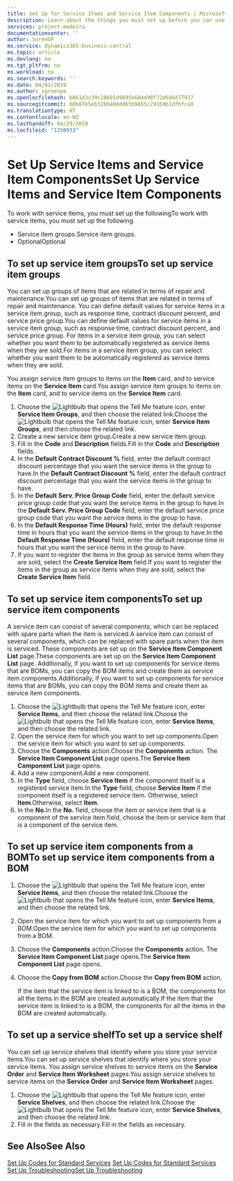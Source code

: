 ```yaml
---
title: Set Up for Service Items and Service Item Components | Microsoft Docs
description: Learn about the things you must set up before you can use service items, including default values such as response time, contract discount percent, and service price group.
services: project-madeira
documentationcenter: ''
author: SorenGP
ms.service: dynamics365-business-central
ms.topic: article
ms.devlang: na
ms.tgt_pltfrm: na
ms.workload: na
ms.search.keywords: ''
ms.date: 04/01/2019
ms.author: sgroespe
ms.openlocfilehash: b86143c39c20605d9695b684d90f72d646d77937
ms.sourcegitcommit: 60b87e5eb32bb408dd65b9855c29159b1dfbfca8
ms.translationtype: HT
ms.contentlocale: en-NZ
ms.lasthandoff: 04/29/2019
ms.locfileid: "1250933"
---
```

# <a name="set-up-service-items-and-service-item-components"></a><span data-ttu-id="83f2d-103">Set Up Service Items and Service Item Components</span><span class="sxs-lookup"><span data-stu-id="83f2d-103">Set Up Service Items and Service Item Components</span></span>
<span data-ttu-id="83f2d-104">To work with service items, you must set up the following</span><span class="sxs-lookup"><span data-stu-id="83f2d-104">To work with service items, you must set up the following</span></span>

* <span data-ttu-id="83f2d-105">Service item groups.</span><span class="sxs-lookup"><span data-stu-id="83f2d-105">Service item groups.</span></span>
* <span data-ttu-id="83f2d-106">Optional</span><span class="sxs-lookup"><span data-stu-id="83f2d-106">Optional</span></span>

## <a name="to-set-up-service-item-groups"></a><span data-ttu-id="83f2d-107">To set up service item groups</span><span class="sxs-lookup"><span data-stu-id="83f2d-107">To set up service item groups</span></span>
<span data-ttu-id="83f2d-108">You can set up groups of items that are related in terms of repair and maintenance.</span><span class="sxs-lookup"><span data-stu-id="83f2d-108">You can set up groups of items that are related in terms of repair and maintenance.</span></span> <span data-ttu-id="83f2d-109">You can define default values for service items in a service item group, such as response time, contract discount percent, and service price group.</span><span class="sxs-lookup"><span data-stu-id="83f2d-109">You can define default values for service items in a service item group, such as response time, contract discount percent, and service price group.</span></span> <span data-ttu-id="83f2d-110">For items in a service item group, you can select whether you want them to be automatically registered as service items when they are sold.</span><span class="sxs-lookup"><span data-stu-id="83f2d-110">For items in a service item group, you can select whether you want them to be automatically registered as service items when they are sold.</span></span>  

<span data-ttu-id="83f2d-111">You assign service item groups to items on the **Item** card, and to service items on the **Service Item** card.</span><span class="sxs-lookup"><span data-stu-id="83f2d-111">You assign service item groups to items on the **Item** card, and to service items on the **Service Item** card.</span></span>  

1. <span data-ttu-id="83f2d-112">Choose the ![Lightbulb that opens the Tell Me feature](media/ui-search/search_small.png "Tell me what you want to do") icon, enter **Service Item Groups**, and then choose the related link.</span><span class="sxs-lookup"><span data-stu-id="83f2d-112">Choose the ![Lightbulb that opens the Tell Me feature](media/ui-search/search_small.png "Tell me what you want to do") icon, enter **Service Item Groups**, and then choose the related link.</span></span>  
2. <span data-ttu-id="83f2d-113">Create a new service item group.</span><span class="sxs-lookup"><span data-stu-id="83f2d-113">Create a new service item group.</span></span>  
3. <span data-ttu-id="83f2d-114">Fill in the **Code** and **Description** fields.</span><span class="sxs-lookup"><span data-stu-id="83f2d-114">Fill in the **Code** and **Description** fields.</span></span>  
4. <span data-ttu-id="83f2d-115">In the **Default Contract Discount %** field, enter the default contract discount percentage that you want the service items in the group to have.</span><span class="sxs-lookup"><span data-stu-id="83f2d-115">In the **Default Contract Discount %** field, enter the default contract discount percentage that you want the service items in the group to have.</span></span>  
5. <span data-ttu-id="83f2d-116">In the **Default Serv. Price Group Code** field, enter the default service price group code that you want the service items in the group to have.</span><span class="sxs-lookup"><span data-stu-id="83f2d-116">In the **Default Serv. Price Group Code** field, enter the default service price group code that you want the service items in the group to have.</span></span>  
6. <span data-ttu-id="83f2d-117">In the **Default Response Time (Hours)** field, enter the default response time in hours that you want the service items in the group to have.</span><span class="sxs-lookup"><span data-stu-id="83f2d-117">In the **Default Response Time (Hours)** field, enter the default response time in hours that you want the service items in the group to have.</span></span>  
7. <span data-ttu-id="83f2d-118">If you want to register the items in the group as service items when they are sold, select the **Create Service Item** field.</span><span class="sxs-lookup"><span data-stu-id="83f2d-118">If you want to register the items in the group as service items when they are sold, select the **Create Service Item** field.</span></span>  

## <a name="to-set-up-service-item-components"></a><span data-ttu-id="83f2d-119">To set up service item components</span><span class="sxs-lookup"><span data-stu-id="83f2d-119">To set up service item components</span></span>
<span data-ttu-id="83f2d-120">A service item can consist of several components, which can be replaced with spare parts when the item is serviced.</span><span class="sxs-lookup"><span data-stu-id="83f2d-120">A service item can consist of several components, which can be replaced with spare parts when the item is serviced.</span></span> <span data-ttu-id="83f2d-121">These components are set up on the **Service Item Component List** page.</span><span class="sxs-lookup"><span data-stu-id="83f2d-121">These components are set up on the **Service Item Component List** page.</span></span> <span data-ttu-id="83f2d-122">Additionally, if you want to set up components for service items that are BOMs, you can copy the BOM items and create them as service item components.</span><span class="sxs-lookup"><span data-stu-id="83f2d-122">Additionally, if you want to set up components for service items that are BOMs, you can copy the BOM items and create them as service item components.</span></span>

1. <span data-ttu-id="83f2d-123">Choose the ![Lightbulb that opens the Tell Me feature](media/ui-search/search_small.png "Tell me what you want to do") icon, enter **Service Items**, and then choose the related link.</span><span class="sxs-lookup"><span data-stu-id="83f2d-123">Choose the ![Lightbulb that opens the Tell Me feature](media/ui-search/search_small.png "Tell me what you want to do") icon, enter **Service Items**, and then choose the related link.</span></span>
2. <span data-ttu-id="83f2d-124">Open the service item for which you want to set up components.</span><span class="sxs-lookup"><span data-stu-id="83f2d-124">Open the service item for which you want to set up components.</span></span>  
3. <span data-ttu-id="83f2d-125">Choose the **Components** action.</span><span class="sxs-lookup"><span data-stu-id="83f2d-125">Choose the **Components** action.</span></span> <span data-ttu-id="83f2d-126">The **Service Item Component List** page opens.</span><span class="sxs-lookup"><span data-stu-id="83f2d-126">The **Service Item Component List** page opens.</span></span>  
4. <span data-ttu-id="83f2d-127">Add a new component.</span><span class="sxs-lookup"><span data-stu-id="83f2d-127">Add a new component.</span></span>  
5. <span data-ttu-id="83f2d-128">In the **Type** field, choose **Service Item** if the component itself is a registered service item.</span><span class="sxs-lookup"><span data-stu-id="83f2d-128">In the **Type** field, choose **Service Item** if the component itself is a registered service item.</span></span> <span data-ttu-id="83f2d-129">Otherwise, select **Item**.</span><span class="sxs-lookup"><span data-stu-id="83f2d-129">Otherwise, select **Item**.</span></span>  
6. <span data-ttu-id="83f2d-130">In the **No.**</span><span class="sxs-lookup"><span data-stu-id="83f2d-130">In the **No.**</span></span> <span data-ttu-id="83f2d-131">field, choose the item or service item that is a component of the service item.</span><span class="sxs-lookup"><span data-stu-id="83f2d-131">field, choose the item or service item that is a component of the service item.</span></span>  

## <a name="to-set-up-service-item-components-from-a-bom"></a><span data-ttu-id="83f2d-132">To set up service item components from a BOM</span><span class="sxs-lookup"><span data-stu-id="83f2d-132">To set up service item components from a BOM</span></span>
1.  <span data-ttu-id="83f2d-133">Choose the ![Lightbulb that opens the Tell Me feature](media/ui-search/search_small.png "Tell me what you want to do") icon, enter **Service Items**, and then choose the related link.</span><span class="sxs-lookup"><span data-stu-id="83f2d-133">Choose the ![Lightbulb that opens the Tell Me feature](media/ui-search/search_small.png "Tell me what you want to do") icon, enter **Service Items**, and then choose the related link.</span></span>  
2. <span data-ttu-id="83f2d-134">Open the service item for which you want to set up components from a BOM.</span><span class="sxs-lookup"><span data-stu-id="83f2d-134">Open the service item for which you want to set up components from a BOM.</span></span>  
3. <span data-ttu-id="83f2d-135">Choose the **Components** action.</span><span class="sxs-lookup"><span data-stu-id="83f2d-135">Choose the **Components** action.</span></span> <span data-ttu-id="83f2d-136">The **Service Item Component List** page opens.</span><span class="sxs-lookup"><span data-stu-id="83f2d-136">The **Service Item Component List** page opens.</span></span>  
4. <span data-ttu-id="83f2d-137">Choose the **Copy from BOM** action.</span><span class="sxs-lookup"><span data-stu-id="83f2d-137">Choose the **Copy from BOM** action.</span></span>  

    <span data-ttu-id="83f2d-138">If the item that the service item is linked to is a BOM, the components for all the items in the BOM are created automatically.</span><span class="sxs-lookup"><span data-stu-id="83f2d-138">If the item that the service item is linked to is a BOM, the components for all the items in the BOM are created automatically.</span></span>  

## <a name="to-set-up-a-service-shelf"></a><span data-ttu-id="83f2d-139">To set up a service shelf</span><span class="sxs-lookup"><span data-stu-id="83f2d-139">To set up a service shelf</span></span>
<span data-ttu-id="83f2d-140">You can set up service shelves that identify where you store your service items.</span><span class="sxs-lookup"><span data-stu-id="83f2d-140">You can set up service shelves that identify where you store your service items.</span></span> <span data-ttu-id="83f2d-141">You assign service shelves to service items on the **Service Order** and **Service Item Worksheet** pages.</span><span class="sxs-lookup"><span data-stu-id="83f2d-141">You assign service shelves to service items on the **Service Order** and **Service Item Worksheet** pages.</span></span>  

1. <span data-ttu-id="83f2d-142">Choose the ![Lightbulb that opens the Tell Me feature](media/ui-search/search_small.png "Tell me what you want to do") icon, enter **Service Shelves**, and then choose the related link.</span><span class="sxs-lookup"><span data-stu-id="83f2d-142">Choose the ![Lightbulb that opens the Tell Me feature](media/ui-search/search_small.png "Tell me what you want to do") icon, enter **Service Shelves**, and then choose the related link.</span></span>
2. <span data-ttu-id="83f2d-143">Fill in the fields as necessary.</span><span class="sxs-lookup"><span data-stu-id="83f2d-143">Fill in the fields as necessary.</span></span>

## <a name="see-also"></a><span data-ttu-id="83f2d-144">See Also</span><span class="sxs-lookup"><span data-stu-id="83f2d-144">See Also</span></span>
<span data-ttu-id="83f2d-145">[Set Up Codes for Standard Services](service-how-setup-service-coding.md) </span><span class="sxs-lookup"><span data-stu-id="83f2d-145">[Set Up Codes for Standard Services](service-how-setup-service-coding.md) </span></span>  
[<span data-ttu-id="83f2d-146">Set Up Troubleshooting</span><span class="sxs-lookup"><span data-stu-id="83f2d-146">Set Up Troubleshooting</span></span>](service-how-setup-troubleshooting.md)

